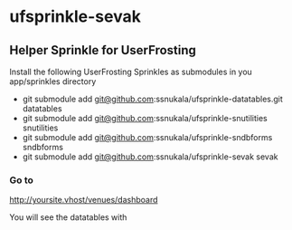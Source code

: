 # ufsprinkle-sevak

## Helper Sprinkle for UserFrosting

Install the following UserFrosting Sprinkles as submodules in you
app/sprinkles directory

* git submodule add git@github.com:ssnukala/ufsprinkle-datatables.git datatables
* git submodule add git@github.com:ssnukala/ufsprinkle-snutilities snutilities
* git submodule add git@github.com:ssnukala/ufsprinkle-sndbforms sndbforms
* git submodule add git@github.com:ssnukala/ufsprinkle-sevak sevak


### Go to 

http://yoursite.vhost/venues/dashboard

You will see the datatables with 
